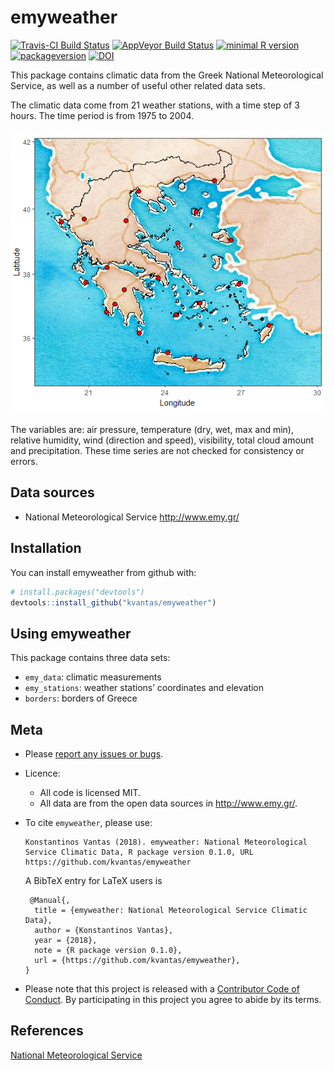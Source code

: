
<!-- README.md is generated from README.Rmd. Please edit that file -->

# emyweather

[![Travis-CI Build
Status](https://travis-ci.org/kvantas/emyweather.svg?branch=master)](https://travis-ci.org/kvantas/emyweather)
[![AppVeyor Build
Status](https://ci.appveyor.com/api/projects/status/github/kvantas/emyweather?branch=master&svg=true)](https://ci.appveyor.com/project/kvantas/emyweather)
[![minimal R
version](https://img.shields.io/badge/R%3E%3D-3.4.0-6666ff.svg)](https://cran.r-project.org/)
[![packageversion](https://img.shields.io/badge/Package%20version-0.1.0-orange.svg?style=flat-square)](https://github.com/kvantas/emyweather)
[![DOI](https://zenodo.org/badge/DOI/10.5281/zenodo.1159500.svg)](https://doi.org/10.5281/zenodo.1159500)

This package contains climatic data from the Greek National
Meteorological Service, as well as a number of useful other related data
sets.

The climatic data come from 21 weather stations, with a time step of 3
hours. The time period is from 1975 to 2004.

![“Stations location”](./man/figures/stations_map.png)

The variables are: air pressure, temperature (dry, wet, max and min),
relative humidity, wind (direction and speed), visibility, total cloud
amount and precipitation. These time series are not checked for
consistency or errors.

## Data sources

  - National Meteorological Service <http://www.emy.gr/>

## Installation

You can install emyweather from github with:

``` r
# install.packages("devtools")
devtools::install_github("kvantas/emyweather")
```

## Using emyweather

This package contains three data sets:

  - `emy_data`: climatic measurements
  - `emy_stations`: weather stations’ coordinates and elevation
  - `borders`: borders of Greece

## Meta

  - Please [report any issues or
    bugs](https://github.com/kvantas/emyweather/issues).

  - Licence:
    
      - All code is licensed MIT.
      - All data are from the open data sources in <http://www.emy.gr/>.

  - To cite `emyweather`, please
        use:
    
        Konstantinos Vantas (2018). emyweather: National Meteorological Service Climatic Data, R package version 0.1.0, URL https://github.com/kvantas/emyweather
    
    A BibTeX entry for LaTeX users is
    
    ``` 
     @Manual{,
      title = {emyweather: National Meteorological Service Climatic Data},
      author = {Konstantinos Vantas},
      year = {2018},
      note = {R package version 0.1.0},
      url = {https://github.com/kvantas/emyweather},
    }
    ```

  - Please note that this project is released with a [Contributor Code
    of Conduct](/CONDUCT.md). By participating in this project you agree
    to abide by its terms.

## References

[National Meteorological Service](http://www.emy.gr/)

